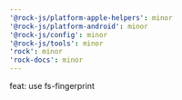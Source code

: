 ```yaml
---
'@rock-js/platform-apple-helpers': minor
'@rock-js/platform-android': minor
'@rock-js/config': minor
'@rock-js/tools': minor
'rock': minor
'rock-docs': minor
---
```


feat: use fs-fingerprint

